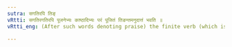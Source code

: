 ```yaml
---
sutra: सगतिरपि तिङ्
vRtti: सगतिरगतिरपि पूजनेभ्यः काष्ठादिभ्यः परं पूजितं तिङन्तमनुदात्तं भवति ॥
vRtti_eng: (After such words denoting praise) the finite verb (which is praised) becomes _anudatta_, even along with the _Gati_, if any, that may precede it.

---
```

